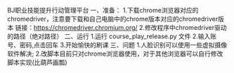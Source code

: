 BJ职业技能提升行动管理平台
一、准备：
  1.下载chrome浏览器对应的chromedriver，注意要下载和自己电脑中的chrome版本对应的chromedriver版本
    链接：https://chromedriver.chromium.org/
  2.修改程序中chromedriver驱动的路径（绝对路径）
二、运行
    1.运行 course_play_release.py 文件
    2.输入账号、密码,点击回车
    3.开始愉快的刷课
三、问题
    1.人脸识别可以使用一些虚拟摄像软件解决;
    2.改脚本目前只对chrome浏览器使用，对于其他浏览器可以自行修改脚本实现(比葫芦画瓢)
